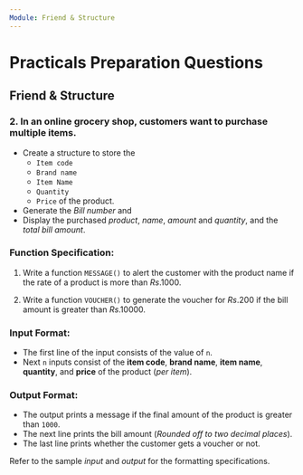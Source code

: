 ```yaml
---
Module: Friend & Structure
---
```


# Practicals Preparation Questions

## **Friend & Structure**

### 2. In an online grocery shop, customers want to purchase multiple items.

  - Create a structure to store the
    - `Item code`
    - `Brand name`
    - `Item Name`
    - `Quantity`
    - `Price` of the product.
  - Generate the *Bill number* and
  - Display the purchased *product*, *name*, *amount* and *quantity*, and the *total bill amount*.


### **Function Specification:**

  1. Write a function `MESSAGE()` to alert the customer with the product name if the rate of a  product is more than $Rs.1000$.

  2. Write a function `VOUCHER()` to generate the voucher for $Rs.200$ if the bill amount is greater than $Rs.10000$.


### **Input Format:**
  - The first line of the input consists of the value of `n`.
  - Next `n` inputs consist of the **item code**, **brand name**, **item name**, **quantity**, and **price** of the product (*per item*).

### **Output Format:**
  - The output prints a message if the final amount of the product is greater than `1000`.
  - The next line prints the bill amount (*Rounded off to two decimal places*).
  - The last line prints whether the customer gets a voucher or not.


Refer to the sample *input* and *output* for the formatting specifications.
